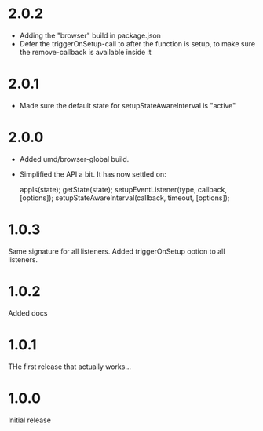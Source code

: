 # 2.0.2

- Adding the "browser" build in package.json
- Defer the triggerOnSetup-call to after the function is setup, to make sure the remove-callback is available inside it

# 2.0.1

- Made sure the default state for setupStateAwareInterval is "active"

# 2.0.0

- Added umd/browser-global build.
- Simplified the API a bit. It has now settled on:

  appIs(state);
  getState(state);
  setupEventListener(type, callback, [options]);
  setupStateAwareInterval(callback, timeout, [options]);

# 1.0.3

Same signature for all listeners.
Added triggerOnSetup option to all listeners.

# 1.0.2

Added docs

# 1.0.1

THe first release that actually works...

# 1.0.0

Initial release
